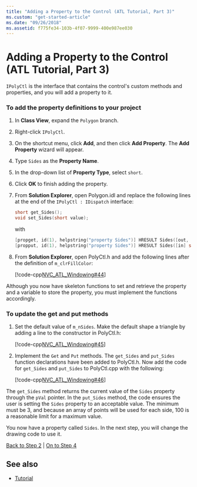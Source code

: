 ```yaml
---
title: "Adding a Property to the Control (ATL Tutorial, Part 3)"
ms.custom: "get-started-article"
ms.date: "09/26/2018"
ms.assetid: f775fe34-103b-4f07-9999-400e987ee030
---
```

# Adding a Property to the Control (ATL Tutorial, Part 3)

`IPolyCtl` is the interface that contains the control's custom methods and properties, and you will add a property to it.

### To add the property definitions to your project

1. In **Class View**, expand the `Polygon` branch.

1. Right-click `IPolyCtl`.

1. On the shortcut menu, click **Add**, and then click **Add Property**. The **Add Property** wizard will appear.

1. Type `Sides` as the **Property Name**.

1. In the drop-down list of **Property Type**, select `short`.

1. Click **OK** to finish adding the property.

1. From **Solution Explorer**, open Polygon.idl and replace the following lines at the end of the `IPolyCtl : IDispatch` interface:

    ```cpp
    short get_Sides();
	void set_Sides(short value);
    ```

    with

    ```cpp
    [propget, id(1), helpstring("property Sides")] HRESULT Sides([out, retval] short *pVal);
	[propput, id(1), helpstring("property Sides")] HRESULT Sides([in] short newVal);
    ```

1. From **Solution Explorer**, open PolyCtl.h and add the following lines after the definition of `m_clrFillColor`:

    [!code-cpp[NVC_ATL_Windowing#44](../atl/codesnippet/cpp/adding-a-property-to-the-control-atl-tutorial-part-3_1.h)]

Although you now have skeleton functions to set and retrieve the property and a variable to store the property, you must implement the functions accordingly.

### To update the get and put methods

1. Set the default value of `m_nSides`. Make the default shape a triangle by adding a line to the constructor in PolyCtl.h:

    [!code-cpp[NVC_ATL_Windowing#45](../atl/codesnippet/cpp/adding-a-property-to-the-control-atl-tutorial-part-3_2.h)]

1. Implement the `Get` and `Put` methods. The `get_Sides` and `put_Sides` function declarations have been added to PolyCtl.h. Now add the code for `get_Sides` and `put_Sides` to PolyCtl.cpp with the following:

    [!code-cpp[NVC_ATL_Windowing#46](../atl/codesnippet/cpp/adding-a-property-to-the-control-atl-tutorial-part-3_3.cpp)]

The `get_Sides` method returns the current value of the `Sides` property through the `pVal` pointer. In the `put_Sides` method, the code ensures the user is setting the `Sides` property to an acceptable value. The minimum must be 3, and because an array of points will be used for each side, 100 is a reasonable limit for a maximum value.

You now have a property called `Sides`. In the next step, you will change the drawing code to use it.

[Back to Step 2](../atl/adding-a-control-atl-tutorial-part-2.md) &#124; [On to Step 4](../atl/changing-the-drawing-code-atl-tutorial-part-4.md)

## See also

- [Tutorial](../atl/active-template-library-atl-tutorial.md)
